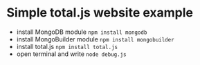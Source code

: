 # Simple total.js website example

- install MongoDB module `npm install mongodb`
- install MongoBuilder module `npm install mongobuilder`
- install total.js `npm install total.js`
- open terminal and write `node debug.js`
